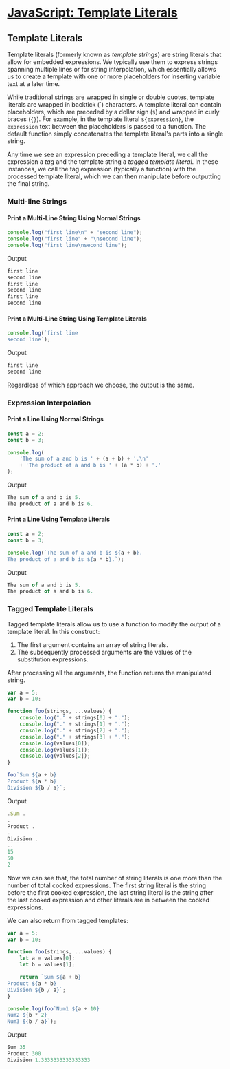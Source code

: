 # [JavaScript: Template Literals](https://www.hackerrank.com/challenges/js10-template-literals/topics)

## Template Literals
Template literals (formerly known as _template strings_) are string literals that allow for embedded expressions. We typically use them to express strings spanning multiple lines or for string interpolation, which essentially allows us to create a template with one or more placeholders for inserting variable text at a later time.

While traditional strings are wrapped in single or double quotes, template literals are wrapped in backtick (\`) characters. A template literal can contain placeholders, which are preceded by a dollar sign (`$`) and wrapped in curly braces (`{}`). For example, in the template literal `${expression}`, the `expression` text between the placeholders is passed to a function. The default function simply concatenates the template literal's parts into a single string.

Any time we see an expression preceding a template literal, we call the expression a _tag_ and the template string a _tagged template literal_. In these instances, we call the tag expression (typically a function) with the processed template literal, which we can then manipulate before outputting the final string.

### Multi-line Strings

#### Print a Multi-Line String Using Normal Strings
```js
console.log("first line\n" + "second line");
console.log("first line" + "\nsecond line");
console.log("first line\nsecond line");
```

Output
```js
first line
second line
first line
second line
first line
second line
```

#### Print a Multi-Line String Using Template Literals
```js
console.log(`first line
second line`);
```

Output
```js
first line
second line
```

Regardless of which approach we choose, the output is the same.

### Expression Interpolation

#### Print a Line Using Normal Strings
```js
const a = 2;
const b = 3;

console.log(
    'The sum of a and b is ' + (a + b) + '.\n' 
    + 'The product of a and b is ' + (a * b) + '.'
);
```

Output
```js
The sum of a and b is 5.
The product of a and b is 6.
```

#### Print a Line Using Template Literals
```js
const a = 2;
const b = 3;

console.log(`The sum of a and b is ${a + b}. 
The product of a and b is ${a * b}.`);
```

Output
```js
The sum of a and b is 5. 
The product of a and b is 6.
```

### Tagged Template Literals
Tagged template literals allow us to use a function to modify the output of a template literal. In this construct:

1. The first argument contains an array of string literals.
2. The subsequently processed arguments are the values of the substitution expressions.

After processing all the arguments, the function returns the manipulated string.

```js
var a = 5;
var b = 10;

function foo(strings, ...values) {
    console.log("." + strings[0] + ".");
    console.log("." + strings[1] + ".");
    console.log("." + strings[2] + ".");
    console.log("." + strings[3] + ".");
    console.log(values[0]);
    console.log(values[1]);
    console.log(values[2]);
}

foo`Sum ${a + b}
Product ${a * b}
Division ${b / a}`;
```

Output
```js
.Sum .
.
Product .
.
Division .
..
15
50
2
```

Now we can see that, the total number of string literals is one more than the number of total cooked expressions. The first string literal is the string before the first cooked expression, the last string literal is the string after the last cooked expression and other literals are in between the cooked expressions.

We can also return from tagged templates:

```js
var a = 5;
var b = 10;

function foo(strings, ...values) {
    let a = values[0];
    let b = values[1];

    return `Sum ${a + b}
Product ${a * b} 
Division ${b / a}`;
}

console.log(foo`Num1 ${a + 10}
Num2 ${b * 2} 
Num3 ${b / a}`);
```

Output
```js
Sum 35
Product 300 
Division 1.3333333333333333
```